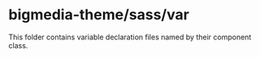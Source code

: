 # bigmedia-theme/sass/var

This folder contains variable declaration files named by their component class.
